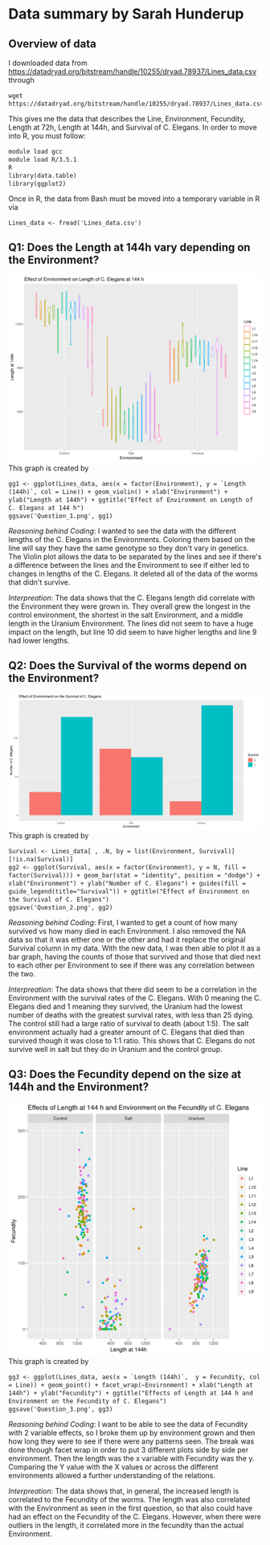 # Data summary by Sarah Hunderup

## Overview of data
I downloaded data from https://datadryad.org/bitstream/handle/10255/dryad.78937/Lines_data.csv through
```
wget https://datadryad.org/bitstream/handle/10255/dryad.78937/Lines_data.csv
```
This gives me the data that describes the Line, Environment, Fecundity, Length at 72h, Length at 144h, and Survival of C. Elegans.
In order to move into R, you must follow:
```
module load gcc
module load R/3.5.1
R
library(data.table)
library(ggplot2)
```
Once in R, the data from Bash must be moved into a temporary variable in R via
```
Lines_data <- fread('Lines_data.csv')
```
## Q1: Does the Length at 144h vary depending on the Environment?

![](Question_1.png)
This graph is created by
```
gg1 <- ggplot(Lines_data, aes(x = factor(Environment), y = `Length (144h)`, col = Line)) + geom_violin() + xlab("Environment") + ylab("Length at 144h") + ggtitle("Effect of Environment on Length of C. Elegans at 144 h")
ggsave('Question_1.png', gg1)
```
*Reasoning behind Coding*: I wanted to see the data with the different lengths of the C. Elegans in the Environments. Coloring them based on the line will say they have the same genotype so they don't vary in genetics. The Violin plot allows the data to be separated by the lines and see if there's a difference between the lines and the Environment to see if either led to changes in lengths of the C. Elegans. It deleted all of the data of the worms that didn't survive.

*Interpreation*: The data shows that the C. Elegans length did correlate with the Environment they were grown in. They overall grew the longest in the control environment, the shortest in the salt Environment, and a middle length in the Uranium Environment. The lines did not seem to have a huge impact on the length, but line 10 did seem to have higher lengths and line 9 had lower lengths.

## Q2: Does the Survival of the worms depend on the Environment?

![](Question_2.png)
This graph is created by
```
Survival <- Lines_data[ , .N, by = list(Environment, Survival)][!is.na(Survival)]
gg2 <- ggplot(Survival, aes(x = factor(Environment), y = N, fill = factor(Survival))) + geom_bar(stat = "identity", position = "dodge") + xlab("Environment") + ylab("Number of C. Elegans") + guides(fill = guide_legend(title="Survival")) + ggtitle("Effect of Environment on the Survival of C. Elegans")
ggsave('Question_2.png', gg2)
```
*Reasoning behind Coding*: First, I wanted to get a count of how many survived vs how many died in each Environment. I also removed the NA data so that it was either one or the other and had it replace the original Survival column in my data. With the new data, I was then able to plot it as a bar graph, having the counts of those that survived and those that died next to each other per Environment to see if there was any correlation between the two.

*Interpreation*: The data shows that there did seem to be a correlation in the Environment with the survival rates of the C. Elegans. With 0 meaning the C. Elegans died and 1 meaning they survived, the Uranium had the lowest number of deaths with the greatest survival rates, with less than 25 dying. The control still had a large ratio of survival to death (about 1:5). The salt environment actually had a greater amount of C. Elegans that died than survived though it was close to 1:1 ratio. This shows that C. Elegans do not survive well in salt but they do in Uranium and the control group.

## Q3: Does the Fecundity depend on the size at 144h and the Environment?

![](Question_3.png)
This graph is created by
```
gg3 <- ggplot(Lines_data, aes(x = `Length (144h)`,  y = Fecundity, col = Line)) + geom_point() + facet_wrap(~Environment) + xlab("Length at 144h") + ylab("Fecundity") + ggtitle("Effects of Length at 144 h and Environment on the Fecundity of C. Elegans")
ggsave('Question_3.png', gg3)
```
*Reasoning behind Coding*: I want to be able to see the data of Fecundity with 2 variable effects, so I broke them up by environment grown and then how long they were to see if there were any patterns seen. The break was done through facet wrap in order to put 3 different plots side by side per environment. Then the length was the x variable with Fecundity was the y. Comparing the Y value with the X values or across the different environments allowed a further understanding of the relations.

*Interpreation*: The data shows that, in general, the increased length is correlated to the Fecundity of the worms. The length was also correlated with the Environment as seen in the first question, so that also could have had an effect on the Fecundity of the C. Elegans. However, when there were outliers in the length, it correlated more in the fecundity than the actual Environment.
